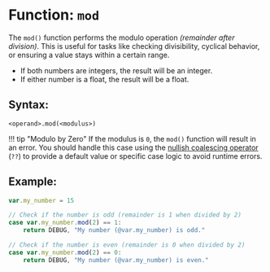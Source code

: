 # Function: `mod`

The `mod()` function performs the modulo operation _(remainder after division)_. This is useful for tasks like checking divisibility, cyclical behavior, or ensuring a value stays within a certain range.

- If both numbers are integers, the result will be an integer.
- If either number is a float, the result will be a float.

## Syntax:
```
<operand>.mod(<modulus>)
```

!!! tip "Modulo by Zero"
    If the modulus is `0`, the `mod()` function will result in an error. You should handle this case using the [nullish coalescing operator](../../basics/variables_in_expression#preventing-errors-and-null-values) (`??`) to provide a default value or specific case logic to avoid runtime errors.

## Example:
```javascript
var.my_number = 15

// Check if the number is odd (remainder is 1 when divided by 2)
case var.my_number.mod(2) == 1:
    return DEBUG, "My number (@var.my_number) is odd."

// Check if the number is even (remainder is 0 when divided by 2)
case var.my_number.mod(2) == 0:
    return DEBUG, "My number (@var.my_number) is even."
```
